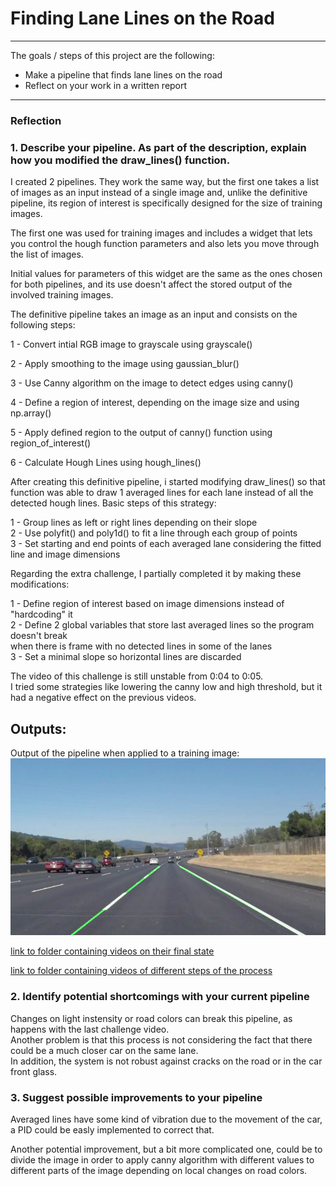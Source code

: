 # **Finding Lane Lines on the Road** 


---


The goals / steps of this project are the following:
* Make a pipeline that finds lane lines on the road
* Reflect on your work in a written report


[image1]: ./test_images_output/out_solidWhiteCurve.jpg "output"

---

### Reflection

### 1. Describe your pipeline. As part of the description, explain how you modified the draw_lines() function.

I created 2 pipelines. 
They work the same way, but the first one takes a list of images as an input instead of a single image and,
unlike the definitive pipeline, its region of interest is specifically designed for the size of training images.  
  
The first one was used for training images and includes a widget that lets you control the hough function parameters 
and also lets you move through the list of images.  
  
Initial values for parameters of this widget are the same as the ones chosen for both pipelines, and its use
doesn't affect the stored output of the involved training images.  

The definitive pipeline takes an image as an input and consists on the following steps:  

  1 - Convert intial RGB image to grayscale using grayscale()  

  2 - Apply smoothing to the image using gaussian_blur()  

  3 - Use Canny algorithm on the image to detect edges using canny()  

  4 - Define a region of interest, depending on the image size and using  np.array()  

  5 - Apply defined region to the output of canny() function using region_of_interest()  

  6 - Calculate Hough Lines using hough_lines()  
  
After creating this definitive pipeline, i started modifying draw_lines() so that function
was able to draw 1 averaged lines for each lane instead of all the detected hough lines.
Basic steps of this strategy:  

  1 - Group lines as left or right lines depending on their slope  
  2 - Use polyfit() and poly1d() to fit a line through each group of points  
  3 - Set starting and end points of each averaged lane considering the fitted line and image dimensions  
  
Regarding the extra challenge, I partially completed it by making these modifications:  

  1 - Define region of interest based on image dimensions instead of "hardcoding" it  
  2 - Define 2 global variables that store last averaged lines so the program doesn't break  
      when there is frame with no detected lines in some of the lanes  
  3 - Set a minimal slope so horizontal lines are discarded  
  
 The video of this challenge is still unstable from 0:04 to 0:05.  
 I tried some strategies like lowering the canny low and high threshold, but it had a negative effect on the previous videos.  

## Outputs:
Output of the pipeline when applied to a training image:  
![alt text][image1]  

[link to folder containing videos on their final state](test_videos_output)  

[link to folder containing videos of different steps of the process](other_outputs)  


### 2. Identify potential shortcomings with your current pipeline


Changes on light instensity or road colors can break this pipeline, as happens with the last challenge video.   
Another problem is that this process is not considering the fact that there could be a much closer car on the same lane.  
In addition, the system is not robust against cracks on the road or in the car front glass.  


### 3. Suggest possible improvements to your pipeline

Averaged lines have some kind of vibration due to the movement of the car, a PID could be easly implemented to correct that.  
  
Another potential improvement, but a bit more complicated one, could be to divide the image in order to apply canny algorithm
with different values to different parts of the image depending on local changes on road colors.  
